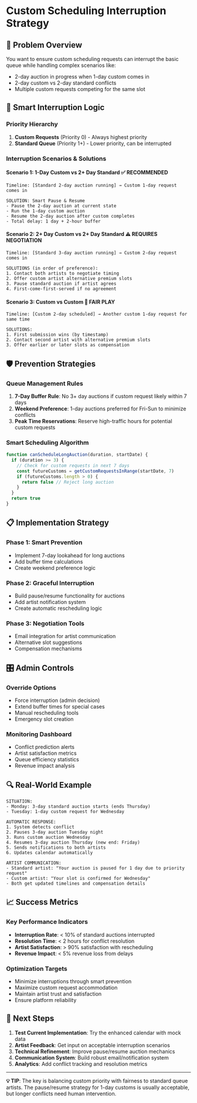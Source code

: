 # Custom Scheduling Interruption Strategy

## 🎯 **Problem Overview**

You want to ensure custom scheduling requests can interrupt the basic queue while handling complex scenarios like:
- 2-day auction in progress when 1-day custom comes in
- 2-day custom vs 2-day standard conflicts
- Multiple custom requests competing for the same slot

## 🔄 **Smart Interruption Logic**

### **Priority Hierarchy**
1. **Custom Requests** (Priority 0) - Always highest priority
2. **Standard Queue** (Priority 1+) - Lower priority, can be interrupted

### **Interruption Scenarios & Solutions**

#### **Scenario 1: 1-Day Custom vs 2+ Day Standard** ✅ **RECOMMENDED**
```
Timeline: [Standard 2-day auction running] → Custom 1-day request comes in

SOLUTION: Smart Pause & Resume
- Pause the 2-day auction at current state
- Run the 1-day custom auction
- Resume the 2-day auction after custom completes
- Total delay: 1 day + 2-hour buffer
```

#### **Scenario 2: 2+ Day Custom vs 2+ Day Standard** ⚠️ **REQUIRES NEGOTIATION**
```
Timeline: [Standard 3-day auction running] → Custom 2-day request comes in

SOLUTIONS (in order of preference):
1. Contact both artists to negotiate timing
2. Offer custom artist alternative premium slots
3. Pause standard auction if artist agrees
4. First-come-first-served if no agreement
```

#### **Scenario 3: Custom vs Custom** 🤝 **FAIR PLAY**
```
Timeline: [Custom 2-day scheduled] → Another custom 1-day request for same time

SOLUTIONS:
1. First submission wins (by timestamp)
2. Contact second artist with alternative premium slots
3. Offer earlier or later slots as compensation
```

## 🛡️ **Prevention Strategies**

### **Queue Management Rules**
1. **7-Day Buffer Rule**: No 3+ day auctions if custom request likely within 7 days
2. **Weekend Preference**: 1-day auctions preferred for Fri-Sun to minimize conflicts
3. **Peak Time Reservations**: Reserve high-traffic hours for potential custom requests

### **Smart Scheduling Algorithm**
```javascript
function canScheduleLongAuction(duration, startDate) {
  if (duration >= 3) {
    // Check for custom requests in next 7 days
    const futureCustoms = getCustomRequestsInRange(startDate, 7)
    if (futureCustoms.length > 0) {
      return false // Reject long auction
    }
  }
  return true
}
```

## 📋 **Implementation Strategy**

### **Phase 1: Smart Prevention** 
- Implement 7-day lookahead for long auctions
- Add buffer time calculations
- Create weekend preference logic

### **Phase 2: Graceful Interruption**
- Build pause/resume functionality for auctions
- Add artist notification system
- Create automatic rescheduling logic

### **Phase 3: Negotiation Tools**
- Email integration for artist communication
- Alternative slot suggestions
- Compensation mechanisms

## 🎛️ **Admin Controls**

### **Override Options**
- Force interruption (admin decision)
- Extend buffer times for special cases
- Manual rescheduling tools
- Emergency slot creation

### **Monitoring Dashboard**
- Conflict prediction alerts
- Artist satisfaction metrics
- Queue efficiency statistics
- Revenue impact analysis

## 🔍 **Real-World Example**

```
SITUATION:
- Monday: 3-day standard auction starts (ends Thursday)
- Tuesday: 1-day custom request for Wednesday

AUTOMATIC RESPONSE:
1. System detects conflict
2. Pauses 3-day auction Tuesday night
3. Runs custom auction Wednesday
4. Resumes 3-day auction Thursday (new end: Friday)
5. Sends notifications to both artists
6. Updates calendar automatically

ARTIST COMMUNICATION:
- Standard artist: "Your auction is paused for 1 day due to priority request"
- Custom artist: "Your slot is confirmed for Wednesday"
- Both get updated timelines and compensation details
```

## 📈 **Success Metrics**

### **Key Performance Indicators**
- **Interruption Rate**: < 10% of standard auctions interrupted
- **Resolution Time**: < 2 hours for conflict resolution
- **Artist Satisfaction**: > 90% satisfaction with rescheduling
- **Revenue Impact**: < 5% revenue loss from delays

### **Optimization Targets**
- Minimize interruptions through smart prevention
- Maximize custom request accommodation
- Maintain artist trust and satisfaction
- Ensure platform reliability

## 🚀 **Next Steps**

1. **Test Current Implementation**: Try the enhanced calendar with mock data
2. **Artist Feedback**: Get input on acceptable interruption scenarios
3. **Technical Refinement**: Improve pause/resume auction mechanics
4. **Communication System**: Build robust email/notification system
5. **Analytics**: Add conflict tracking and resolution metrics

---

**💡 TIP**: The key is balancing custom priority with fairness to standard queue artists. The pause/resume strategy for 1-day customs is usually acceptable, but longer conflicts need human intervention.
